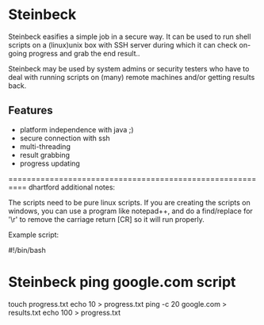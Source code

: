 Steinbeck
=========
Steinbeck easifies a simple job in a secure way. It can be used to run shell scripts on a (linux)unix box with SSH server during which it can check on-going progress and grab the end result..

Steinbeck may be used by system admins or security testers who have to deal with running scripts on (many) remote machines and/or getting results back.

## Features

- platform independence with java ;)
- secure connection with ssh
- multi-threading
- result grabbing
- progress updating 
 
==========================================================
dhartford additional notes:

The scripts need to be pure linux scripts.  If you are creating the scripts on windows, you can use a program like notepad++, and do a find/replace for '\r' to remove the carriage return [CR] so it will run properly.

Example script:

#!/bin/bash
# Steinbeck ping google.com script
touch progress.txt
echo 10 > progress.txt
ping -c 20 google.com > results.txt
echo 100 > progress.txt
